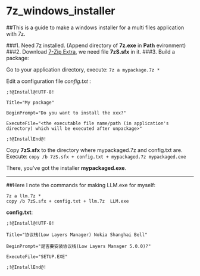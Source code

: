 # 7z_windows_installer
##This is a guide to make a windows installer for a multi files application with 7z.


###1. Need 7z installed. (Append directory of **7z.exe** in **Path** evironment)
###2. Download [7-Zip Extra](http://www.7-zip.org/a/7z920_extra.7z), we need file **7zS.sfx** in it.
###3. Build a package:<br>

  Go to your application directory, execute: ```7z a mypackage.7z *```

  Edit a configuration file *config.txt* :
```
;!@Install@!UTF-8!

Title="My package"

BeginPrompt="Do you want to install the xxx?"

ExecuteFile="<the executable file name/path (in application's directory) which will be executed after unpackage>"

;!@InstallEnd@!
```
Copy **7zS.sfx** to the directory where mypackaged.7z and config.txt are. Execute:
```copy /b 7zS.sfx + config.txt + mypackaged.7z mypackaged.exe```

There, you've got the installer **mypackaged.exe**.


***


##Here I note the commands for making LLM.exe for myself:<br>
```
7z a llm.7z *
copy /b 7zS.sfx + config.txt + llm.7z  LLM.exe
```

**config.txt**:<br>
```
;!@Install@!UTF-8!

Title="协议栈(Low Layers Manager) Nokia Shanghai Bell"

BeginPrompt="是否要安装协议栈(Low Layers Manager 5.0.0)?"

ExecuteFile="SETUP.EXE"

;!@InstallEnd@!
```
